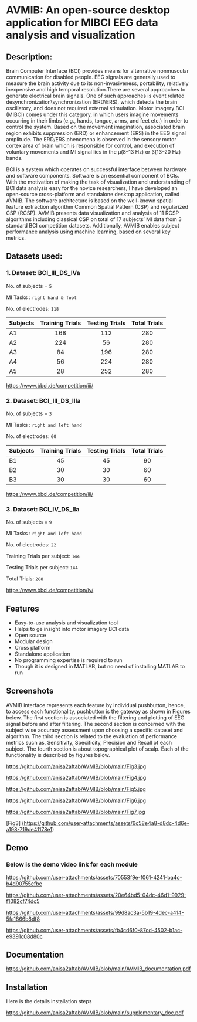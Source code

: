 
# AVMIB: An open-source desktop application for MIBCI EEG data analysis and visualization

## Description: 

Brain Computer Interface (BCI) provides means for alternative nonmuscular communication for disabled people. EEG signals are generally used to measure the brain activity due to its non-invasiveness, portability, relatively inexpensive and high temporal resolution.There are several approaches to generate electrical brain signals. One of such approaches is event related desynchronization\synchronization (ERD\ERS), which detects the brain oscillatory, and does not required external stimulation. Motor imagery BCI (MIBCI) comes under this category, in which users imagine movements occurring in their limbs (e.g., hands, tongue, arms, and feet etc.) in order to control the system. Based on the movement imagination, associated brain region exhibits suppression (ERD) or enhancement (ERS) in the EEG signal amplitude. The ERD/ERS phenomena is observed in the sensory motor cortex area of brain which is responsible for control, and execution of voluntary movements and MI signal lies in the μ(8–13 Hz) or β(13–20 Hz) bands.

BCI is a system which operates on successful interface between hardware and software components. Software is an essential component of BCIs. With the motivation of making the task of visualization and understanding of BCI data analysis easy for the novice researchers, I have developed an open-source cross-platform and standalone desktop application, called AVMIB. The software architecture is based on the well-known spatial feature extraction algorithm Common Spatial Pattern (CSP) and regularized CSP (RCSP). AVMIB presents data visualization and analysis of 11 RCSP algorithms including classical CSP on total of 17 subjects’ MI data from 3 standard BCI competition datasets. Additionally, AVMIB enables subject performance analysis using machine learning, based on several key metrics.

## Datasets used:
### 1. Dataset: BCI_III_DS_IVa

No. of subjects = `5`

MI Tasks : `right hand & foot`

No. of electrodes: `118`

|Subjects| Training Trials| Testing Trials| Total Trials|
|:-------|:--------------:|:--------:|:-----------:|
|A1| 168| 112| 280 | 
|A2| 224| 56| 280|
|A3| 84| 196| 280|
|A4| 56| 224| 280
|A5| 28|252| 280|

https://www.bbci.de/competition/iii/


### 2. Dataset: BCI_III_DS_IIIa

No. of subjects = `3`

MI Tasks : `right and left hand`

No. of electrodes: `60`

|Subjects| Training Trials| Testing Trials| Total Trials|
|:-------|:--------------:|:--------:|:-----------:|
|B1| 45| 45| 90 | 
|B2| 30| 30| 60|
|B3| 30| 30| 60|

https://www.bbci.de/competition/iii/

### 3. Dataset: BCI_IV_DS_IIa
No. of subjects = `9`

MI Tasks : `right and left hand`

No. of electrodes: `22`

Training Trials per subject: `144`

Testing Trials per subject: `144`

Total Trials: `288`

https://www.bbci.de/competition/iv/




## Features

- Easy-to-use analysis and visualization tool
- Helps to ge insight into motor imagery BCI data
- Open source
- Modular design
- Cross platform
- Standalone application
- No programming expertise is required to run
- Though it is designed in MATLAB, but no need of installing MATLAB to run



## Screenshots

AVMIB interface represents each feature by individual pushbutton, hence, to access each functionality, pushbutton is the gateway as shown in Figures below. The first section is associated with the filtering and plotting of EEG signal before and after filtering. The second section is concerned with the subject wise accuracy assessment upon choosing a specific dataset and algorithm. The third section is related to the evaluation of performance metrics such as, Sensitivity, Specificity, Precision and Recall of each subject. The fourth section is about topographical plot of scalp. Each of the functionality is described by figures below.

https://github.com/anisa2aftab/AVMIB/blob/main/Fig3.jpg

https://github.com/anisa2aftab/AVMIB/blob/main/Fig4.jpg

https://github.com/anisa2aftab/AVMIB/blob/main/Fig5.jpg

https://github.com/anisa2aftab/AVMIB/blob/main/Fig6.jpg

https://github.com/anisa2aftab/AVMIB/blob/main/Fig7.jpg

[Fig3] (https://github.com/user-attachments/assets/6c58e4a8-d8dc-4d6e-a198-719de41178e1)

## Demo

### Below is the demo video link for each module

https://github.com/user-attachments/assets/70553f9e-f061-4241-ba4c-b4d90755efbe

https://github.com/user-attachments/assets/20e64bd5-04dc-46d1-9929-f1082cf74dc5

https://github.com/user-attachments/assets/99d8ac3a-5b19-4dec-a414-5fa1866b8df8

https://github.com/user-attachments/assets/fb4cd6f0-87cd-4502-b1ac-e9391c08d80c
## Documentation

https://github.com/anisa2aftab/AVMIB/blob/main/AVMIB_documentation.pdf
## Installation

Here is the details installation steps

 https://github.com/anisa2aftab/AVMIB/blob/main/supplementary_doc.pdf   